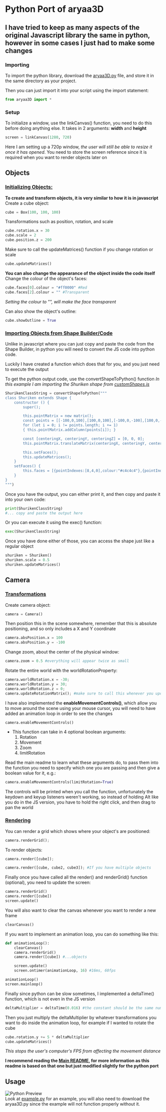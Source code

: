 # Python Port of aryaa3D
## I have tried to keep as many aspects of the original Javascript library the same in python, however in some cases I just had to make some changes

### Importing
To import the python library, download the [aryaa3D.py](aryaa3D.py) file, and store it in the same directory as your project.

Then you can just import it into your script using the import statement:
```python
from aryaa3D import *
```

### Setup
To initialize a window, use the linkCanvas() function, you need to do this before doing anything else. It takes in 2 arguments: **width** and **height**
```python
screen = linkCanvas(1280, 720)
```
Here I am setting up a 720p window, *the user will still be able to resize it once it has opened*. You need to store the screen reference since it is required when you want to render objects later on

## Objects
### <ins>Initializing Objects:</ins>
**To create and transform objects, it is very similar to how it is in javascript**
Create a cube object:
```python
cube = Box(100, 100, 100)
```

Transformations such as position, rotation, and scale
```python
cube.rotation.x = 30
cube.scale = 2
cube.position.z = 200
```

Make sure to call the updateMatrices() function if you change rotation or scale
```python
cube.updateMatrices()
```

**You can also change the appearance of the object inside the code itself**\
Change the colour of the object's faces:
```python
cube.faces[0].colour = "#ff0000" #Red
cube.faces[2].colour = "" #Transparent
```
*Setting the colour to "", will make the face transparent*

Can also show the object's outline:
```python
cube.showOutline = True
```

### <ins>Importing Objects from Shape Builder/Code</ins>
Unlike in javascript where you can just copy and paste the code from the Shape Builder, in python you will need to convert the JS code into python code.

Luckily I have created a function which does that for you, and you just need to execute the output

To get the python output code, use the convertShapeToPython() function
*In this example I am importing the Shuriken shape from [customShapes.js](ShapeBuilder/customShapes.js)*
```python
ShurikenClassString = convertShapeToPython("""
class Shuriken extends Shape {
    constructor () {
        super();

        this.pointMatrix = new matrix();
        const points = [[-100,0,100],[100,0,100],[-100,0,-100],[100,0,-100],[0,0,300],[300,0,0],[0,0,-300],[-300,0,0],[0,30,0],[0,-30,0]];
        for (let i = 0; i != points.length; i += 1)
        { this.pointMatrix.addColumn(points[i]); }

        const [centeringX, centeringY, centeringZ] = [0, 0, 0];
        this.pointMatrix.translateMatrix(centeringX, centeringY, centeringZ);

        this.setFaces();
        this.updateMatrices();
    }
    setFaces() {
        this.faces = [{pointIndexes:[8,4,0],colour:"#c4c4c4"},{pointIndexes:[8,4,1],colour:"#000000"},{pointIndexes:[8,1,5],colour:"#c4c4c4"},{pointIndexes:[8,5,3],colour:"#000000"},{pointIndexes:[8,3,6],colour:"#c4c4c4"},{pointIndexes:[8,2,6],colour:"#000000"},{pointIndexes:[8,2,7],colour:"#c4c4c4"},{pointIndexes:[8,0,7],colour:"#000000"},{pointIndexes:[9,4,0],colour:"#c4c4c4"},{pointIndexes:[9,4,1],colour:"#000000"},{pointIndexes:[9,1,5],colour:"#c4c4c4"},{pointIndexes:[9,5,3],colour:"#000000"},{pointIndexes:[9,3,6],colour:"#c4c4c4"},{pointIndexes:[9,2,6],colour:"#000000"},{pointIndexes:[9,2,7],colour:"#c4c4c4"},{pointIndexes:[9,0,7],colour:"#050505"}];
    }
}
""")
```

Once you have the output, you can either print it, and then copy and paste it into your own code:
```python
print(ShurikenClassString)
#... copy and paste the output here
```

Or you can execute it using the exec() function:
```python
exec(ShurikenClassString)
```

Once you have done either of those, you can access the shape just like a regular object
```python
shuriken = Shuriken()
shuriken.scale = 0.5
shuriken.updateMatrices()
```

## Camera
### <ins>Transformations</ins>
Create camera object:
```python
camera = Camera()
```

Then position this in the scene somewhere, remember that this is absolute positioning, and so only includes a X and Y coordinate
```python
camera.absPosition.x = 100
camera.absPosition.y = -100
```

Change zoom, about the center of the physical window:
```python
camera.zoom = 0.5 #everything will appear twice as small
```

Rotate the entire world with the worldRotationProperty:
```python
camera.worldRotation.x = -30;
camera.worldRotation.y = 30;
camera.worldRotation.z = 0;
camera.updateRotationMatrix(); #make sure to call this whenever you update the worldRotation
```

I have also implemented the **enableMovementControls()**, which allow you to move around the scene using your mouse cursor, you will need to have added an animation loop in order to see the changes
```python
camera.enableMovementControls()
```
- This function can take in 4 optional boolean arguments:
    1. Rotation
    2. Movement
    3. Zoom
    4. limitRotation
    
Read the main readme to learn what these arguments do, to pass them into the function you need to specify which one you are passing and then give a boolean value for it, e.g.:
```python
camera.enableMovementControls(limitRotation=True)
```
The controls will be printed when you call the function, unfortunately the keydown and keyup listeners weren't working, so instead of holding Alt like you do in the JS version, you have to hold the right click, and then drag to pan the world

### <ins>Rendering</ins>
You can render a grid which shows where your object's are positioned:
```python
camera.renderGrid();
```

To render objects:
```python
camera.render([cube]);

camera.render([cube, cube2, cube3]); #If you have multiple objects
```

Finally once you have called all the render() and renderGrid() function (optional), you need to update the screen:
```python
camera.renderGrid()
camera.render([cube])
screen.update()
```

You will also want to clear the canvas whenever you want to render a new frame
```python
clearCanvas()
```

If you want to implement an animation loop, you can do something like this:
```python
def animationLoop():
    clearCanvas()
    camera.renderGrid()
    camera.render([cube]) #...objects

    screen.update()
    screen.ontimer(animationLoop, 16) #16ms, 60fps

animationLoop()
screen.mainloop()
```

Finally since python can be slow sometimes, I implemented a deltaTime() function, which is not even in the JS version
```python
deltaMultiplier = deltaTime(0.016) #the constant should be the same num of ms as the animation loop
```

Then you just multiply the deltaMultiplier by whatever transformations you want to do inside the animation loop, for example if I wanted to rotate the cube
```python
cube.rotation.y += 5 * deltaMultiplier
cube.updateMatrices()
```
*This stops the user's computer's FPS from affecting the movement distance*

**I recommend reading the [Main README](https://github.com/AryaaSk/3D-Engine/blob/master/README.md), for more information as this readme is based on that one but just modified slightly for the python port** 

## Usage
![Python Preview](https://github.com/AryaaSk/3D-Engine/blob/master/Previews/PythonPreview.png?raw=true)\
Look at [example.py](example.py) for an example, you will also need to download the aryaa3D.py since the example will not function properly without it.